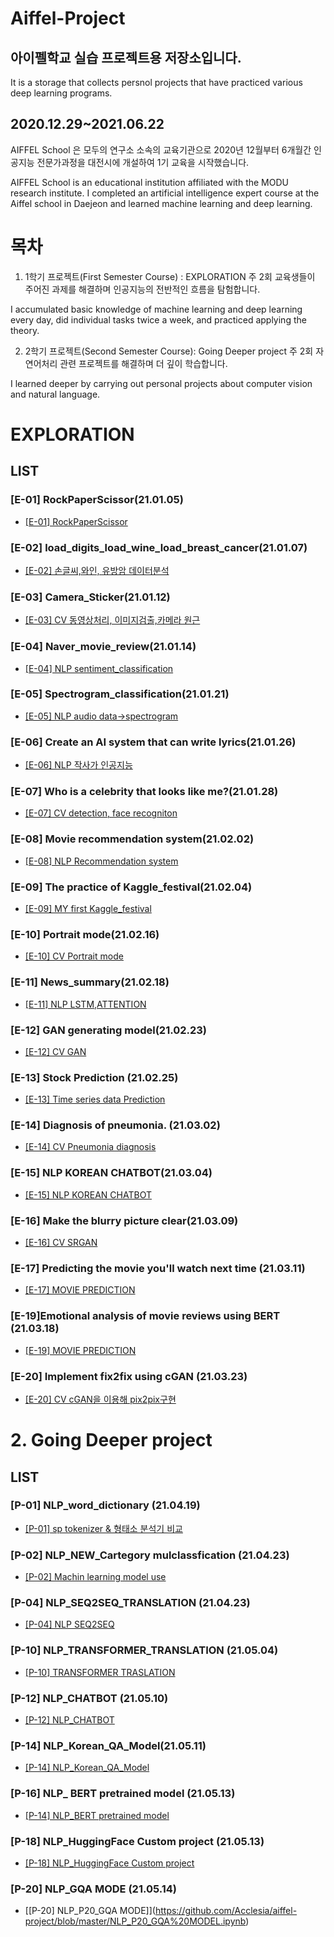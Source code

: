 # Aiffel-Project 
## 아이펠학교 실습 프로젝트용 저장소입니다.
It is a storage that collects persnol projects that have practiced various deep learning programs.
## 2020.12.29~2021.06.22
AIFFEL School 은 모두의 연구소 소속의 교육기관으로 2020년 12월부터 6개월간 인공지능 전문가과정을 대전시에 개설하여 1기 교육을 시작했습니다.

AIFFEL School is an educational institution affiliated with the MODU research institute.
I completed an artificial intelligence expert course at the Aiffel school in Daejeon and learned machine learning and deep learning.

# 목차
1. 1학기 프로젝트(First Semester Course) : EXPLORATION
주 2회 교육생들이 주어진 과제를 해결하며 인공지능의 전반적인 흐름을 탐험합니다.

I accumulated basic knowledge of machine learning and deep learning every day, did individual tasks twice a week, and practiced applying the theory.

2. 2학기 프로젝트(Second Semester Course): Going Deeper project
주 2회 자연어처리 관련 프로젝트를 해결하며 더 깊이 학습합니다. 

I learned deeper by carrying out personal projects about computer vision and natural language. 


# EXPLORATION

## LIST

### [E-01] RockPaperScissor(21.01.05)
* [[E-01] RockPaperScissor](https://github.com/Acclesia/aiffel-project/blob/master/%5BE-01%5DRockPaperScissor.ipynb)
### [E-02] load_digits_load_wine_load_breast_cancer(21.01.07)
* [[E-02] 손글씨,와인, 유방암 데이터분석](https://github.com/Acclesia/aiffel-project/blob/master/%5BE2%5Dload_digits_load_wine_load_breast_cancer.ipynb)

### [E-03] Camera_Sticker(21.01.12)
* [[E-03] CV 동영상처리, 이미지검출,카메라 원근](https://github.com/Acclesia/aiffel-project/blob/master/%5BE3%5DCamera_Sticker.ipynb)
### [E-04] Naver_movie_review(21.01.14)
* [[E-04] NLP sentiment_classification](https://github.com/Acclesia/aiffel-project/blob/master/%5BE-4%5D%20Naver_movie_review.ipynb)
### [E-05] Spectrogram_classification(21.01.21)
* [[E-05] NLP audio data->spectrogram](https://github.com/Acclesia/aiffel-project/blob/master/%5BE_5%5D_Spectrogram_classification_colab.ipynb)
### [E-06] Create an AI system that can write lyrics(21.01.26)
* [[E-06] NLP 작사가 인공지능 ](https://github.com/Acclesia/aiffel-project/blob/master/%5BE-06%5D%20%EC%9D%B8%EA%B3%B5%EC%A7%80%EB%8A%A5%20%EC%9E%91%EC%82%AC%EA%B0%80%EB%A7%8C%EB%93%A4%EA%B8%B0%20R.ipynb)
### [E-07] Who is a celebrity that looks like me?(21.01.28)
* [[E-07] CV detection, face recogniton](https://github.com/Acclesia/aiffel-project/blob/master/%5BE-7%5D%20%EB%82%98%EB%9E%91%20%EB%8B%AE%EC%9D%80%20%EC%97%B0%EC%98%88%EC%9D%B8%EC%9D%80%20%EB%88%84%EA%B5%AC%3F.ipynb)
### [E-08] Movie recommendation system(21.02.02)
* [[E-08] NLP Recommendation system ](https://github.com/Acclesia/aiffel-project/blob/master/%5BE-08%5D%20Movielens%20%EC%98%81%ED%99%94%20%EC%B6%94%EC%B2%9C%20%EC%8B%A4%EC%8A%B5.ipynb)
### [E-09] The practice of Kaggle_festival(21.02.04)
* [[E-09] MY first Kaggle_festival ](https://github.com/Acclesia/aiffel-project/blob/master/%5BE-09%5D%20The%20practice%20of%20Kaggle_festival.ipynb)
### [E-10] Portrait mode(21.02.16)
* [[E-10] CV Portrait mode](https://github.com/Acclesia/aiffel-project/blob/master/%5BE-10%5D%20Portrait%20mode.ipynb)
### [E-11] News_summary(21.02.18)
* [[E-11] NLP LSTM,ATTENTION ](https://github.com/Acclesia/aiffel-project/blob/master/%5BE-11%5D%20News_summary.ipynb)
### [E-12] GAN generating model(21.02.23)
* [[E-12] CV GAN ](https://github.com/Acclesia/aiffel-project/blob/master/%5BE-12%5D%20GAN%20generating%20model.ipynb)
### [E-13] Stock Prediction (21.02.25)
* [[E-13] Time series data Prediction ](https://github.com/Acclesia/aiffel-project/blob/master/%5BE-12%5D%20GAN%20generating%20model.ipynb)
### [E-14] Diagnosis of pneumonia. (21.03.02)
* [[E-14] CV Pneumonia diagnosis](https://github.com/Acclesia/aiffel-project/blob/master/%5BE-14%5D%20%ED%8F%90%EB%A0%B4%20%EC%A7%84%EB%8B%A8%ED%95%98%EA%B8%B0.ipynb)
### [E-15]  NLP KOREAN CHATBOT(21.03.04)
* [[E-15] NLP KOREAN CHATBOT](https://github.com/Acclesia/aiffel-project/blob/master/%5BE-15%5D%20%ED%95%9C%EA%B5%AD%EC%96%B4%20%EB%8C%80%ED%99%94%ED%98%95%20%EC%B1%97%EB%B4%87%EB%A7%8C%EB%93%A4%EA%B8%B0.ipynb)
### [E-16] Make the blurry picture clear(21.03.09)
* [[E-16] CV SRGAN](https://github.com/Acclesia/aiffel-project/blob/master/%5BE-16%5D%20%ED%9D%90%EB%A6%B0%EC%82%AC%EC%A7%84%EC%9D%84%20%EC%84%A0%EB%AA%85%ED%95%98%EA%B2%8C.ipynb)
### [E-17] Predicting the movie you'll watch next time (21.03.11)
* [[E-17] MOVIE PREDICTION](https://github.com/Acclesia/aiffel-project/blob/master/%5BE-17%5D%20%EB%8B%A4%EC%9D%8C%EC%97%90%20%EB%B3%BC%20%EC%98%81%ED%99%94%20%EC%98%88%EC%B8%A1%ED%95%98%EA%B8%B0.ipynb)
### [E-19]Emotional analysis of movie reviews using BERT (21.03.18)
* [[E-19] MOVIE PREDICTION](https://github.com/Acclesia/aiffel-project/blob/master/%5BE-19%5D%20%EC%9D%B8%EA%B0%84%EB%B3%B4%EB%8B%A4%20%ED%80%B4%EC%A6%88%EB%A5%BC%20%EC%9E%98%ED%91%B8%EB%8A%94%20%EC%9D%B8%EA%B3%B5%EC%A7%80%EB%8A%A5.ipynb)
### [E-20] Implement fix2fix using cGAN (21.03.23)
* [[E-20] CV cGAN을 이용해 pix2pix구현 ](https://github.com/Acclesia/aiffel-project/blob/master/%5BE-19%5D%20%EC%9D%B8%EA%B0%84%EB%B3%B4%EB%8B%A4%20%ED%80%B4%EC%A6%88%EB%A5%BC%20%EC%9E%98%ED%91%B8%EB%8A%94%20%EC%9D%B8%EA%B3%B5%EC%A7%80%EB%8A%A5.ipynb)

# 2. Going Deeper project

## LIST

### [P-01] NLP_word_dictionary (21.04.19)
* [[P-01] sp tokenizer & 형태소 분석기 비교](https://github.com/Acclesia/aiffel-project/blob/master/LNP_P1_word_dictionary.ipynb)
### [P-02] NLP_NEW_Cartegory mulclassfication (21.04.23)
* [[P-02] Machin learning model use](https://github.com/Acclesia/aiffel-project/blob/master/LNP_P2_News%20Cartegory_multiclassfication_EX.ipynb)
### [P-04] NLP_SEQ2SEQ_TRANSLATION (21.04.23)
* [[P-04] NLP SEQ2SEQ](https://github.com/Acclesia/aiffel-project/blob/master/LNP_P4_seq2seq%EB%B2%88%EC%97%AD%EA%B8%B0%20%EB%A7%8C%EB%93%A4%EA%B8%B0%20.ipynb)
### [P-10] NLP_TRANSFORMER_TRANSLATION (21.05.04)
* [[P-10] TRANSFORMER TRASLATION](https://github.com/Acclesia/aiffel-project/blob/master/NLP_P10_Transformer%EB%A1%9C%20%EB%B2%88%EC%97%AD%EA%B8%B0%20%EB%A7%8C%EB%93%A4%EA%B8%B0_OSM.ipynb)
### [P-12] NLP_CHATBOT (21.05.10)
* [[P-12] NLP_CHATBOT](https://github.com/Acclesia/aiffel-project/blob/master/NLP_P12_CHATBOT.ipynb)
### [P-14] NLP_Korean_QA_Model(21.05.11)
* [[P-14] NLP_Korean_QA_Model](https://github.com/Acclesia/aiffel-project/blob/master/NLP_P14_KOREAN_QA_MODEL.ipynb)
### [P-16] NLP_ BERT pretrained model (21.05.13)
* [[P-14] NLP_BERT pretrained model](https://github.com/Acclesia/aiffel-project/blob/master/NLP_P16_%20BERT%20pretrained%20model%20제작.ipynb)
### [P-18] NLP_HuggingFace Custom project (21.05.13)
* [[P-18] NLP_HuggingFace Custom project](https://github.com/Acclesia/aiffel-project/blob/master/NLP_P18_HuggingFace%20Custom%20project.ipynb)
### [P-20] NLP_GQA MODE (21.05.14)
* [[P-20] NLP_P20_GQA MODE]](https://github.com/Acclesia/aiffel-project/blob/master/NLP_P20_GQA%20MODEL.ipynb)
